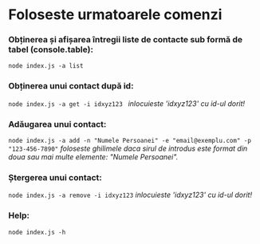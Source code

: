 # Foloseste urmatoarele comenzi

### Obținerea și afișarea întregii liste de contacte sub formă de tabel (console.table):

`node index.js -a list`

### Obținerea unui contact după id:

`node index.js -a get -i idxyz123 `
_inlocuieste 'idxyz123' cu id-ul dorit!_

### Adăugarea unui contact:

`node index.js -a add -n "Numele Persoanei" -e "email@exemplu.com" -p "123-456-7890"`
_foloseste ghilimele daca sirul de introdus este format din doua sau mai multe elemente: "Numele Persoanei"._

### Ștergerea unui contact:

`node index.js -a remove -i idxyz123`
_inlocuieste 'idxyz123' cu id-ul dorit!_

### Help:

`node index.js -h`
